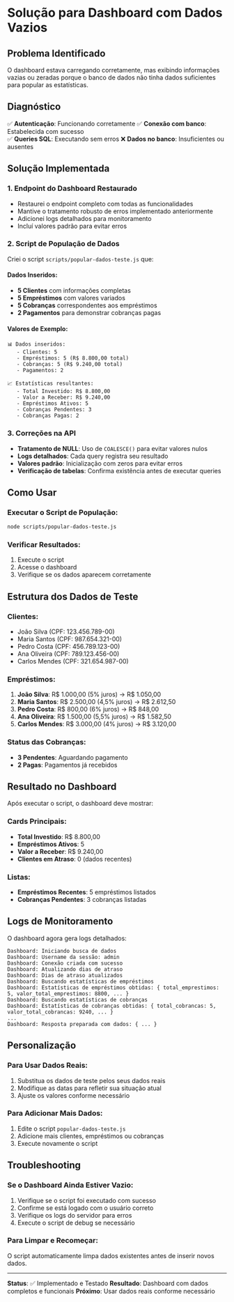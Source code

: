 # Solução para Dashboard com Dados Vazios

## Problema Identificado
O dashboard estava carregando corretamente, mas exibindo informações vazias ou zeradas porque o banco de dados não tinha dados suficientes para popular as estatísticas.

## Diagnóstico
✅ **Autenticação**: Funcionando corretamente
✅ **Conexão com banco**: Estabelecida com sucesso  
✅ **Queries SQL**: Executando sem erros
❌ **Dados no banco**: Insuficientes ou ausentes

## Solução Implementada

### 1. **Endpoint do Dashboard Restaurado**
- Restaurei o endpoint completo com todas as funcionalidades
- Mantive o tratamento robusto de erros implementado anteriormente
- Adicionei logs detalhados para monitoramento
- Incluí valores padrão para evitar erros

### 2. **Script de População de Dados**
Criei o script `scripts/popular-dados-teste.js` que:

#### **Dados Inseridos:**
- **5 Clientes** com informações completas
- **5 Empréstimos** com valores variados
- **5 Cobranças** correspondentes aos empréstimos
- **2 Pagamentos** para demonstrar cobranças pagas

#### **Valores de Exemplo:**
```
📊 Dados inseridos:
   - Clientes: 5
   - Empréstimos: 5 (R$ 8.800,00 total)
   - Cobranças: 5 (R$ 9.240,00 total)
   - Pagamentos: 2

📈 Estatísticas resultantes:
   - Total Investido: R$ 8.800,00
   - Valor a Receber: R$ 9.240,00
   - Empréstimos Ativos: 5
   - Cobranças Pendentes: 3
   - Cobranças Pagas: 2
```

### 3. **Correções na API**
- **Tratamento de NULL**: Uso de `COALESCE()` para evitar valores nulos
- **Logs detalhados**: Cada query registra seu resultado
- **Valores padrão**: Inicialização com zeros para evitar erros
- **Verificação de tabelas**: Confirma existência antes de executar queries

## Como Usar

### **Executar o Script de População:**
```bash
node scripts/popular-dados-teste.js
```

### **Verificar Resultados:**
1. Execute o script
2. Acesse o dashboard
3. Verifique se os dados aparecem corretamente

## Estrutura dos Dados de Teste

### **Clientes:**
- João Silva (CPF: 123.456.789-00)
- Maria Santos (CPF: 987.654.321-00)
- Pedro Costa (CPF: 456.789.123-00)
- Ana Oliveira (CPF: 789.123.456-00)
- Carlos Mendes (CPF: 321.654.987-00)

### **Empréstimos:**
1. **João Silva**: R$ 1.000,00 (5% juros) → R$ 1.050,00
2. **Maria Santos**: R$ 2.500,00 (4,5% juros) → R$ 2.612,50
3. **Pedro Costa**: R$ 800,00 (6% juros) → R$ 848,00
4. **Ana Oliveira**: R$ 1.500,00 (5,5% juros) → R$ 1.582,50
5. **Carlos Mendes**: R$ 3.000,00 (4% juros) → R$ 3.120,00

### **Status das Cobranças:**
- **3 Pendentes**: Aguardando pagamento
- **2 Pagas**: Pagamentos já recebidos

## Resultado no Dashboard

Após executar o script, o dashboard deve mostrar:

### **Cards Principais:**
- **Total Investido**: R$ 8.800,00
- **Empréstimos Ativos**: 5
- **Valor a Receber**: R$ 9.240,00
- **Clientes em Atraso**: 0 (dados recentes)

### **Listas:**
- **Empréstimos Recentes**: 5 empréstimos listados
- **Cobranças Pendentes**: 3 cobranças listadas

## Logs de Monitoramento

O dashboard agora gera logs detalhados:

```
Dashboard: Iniciando busca de dados
Dashboard: Username da sessão: admin
Dashboard: Conexão criada com sucesso
Dashboard: Atualizando dias de atraso
Dashboard: Dias de atraso atualizados
Dashboard: Buscando estatísticas de empréstimos
Dashboard: Estatísticas de empréstimos obtidas: { total_emprestimos: 5, valor_total_emprestimos: 8800, ... }
Dashboard: Buscando estatísticas de cobranças
Dashboard: Estatísticas de cobranças obtidas: { total_cobrancas: 5, valor_total_cobrancas: 9240, ... }
...
Dashboard: Resposta preparada com dados: { ... }
```

## Personalização

### **Para Usar Dados Reais:**
1. Substitua os dados de teste pelos seus dados reais
2. Modifique as datas para refletir sua situação atual
3. Ajuste os valores conforme necessário

### **Para Adicionar Mais Dados:**
1. Edite o script `popular-dados-teste.js`
2. Adicione mais clientes, empréstimos ou cobranças
3. Execute novamente o script

## Troubleshooting

### **Se o Dashboard Ainda Estiver Vazio:**
1. Verifique se o script foi executado com sucesso
2. Confirme se está logado com o usuário correto
3. Verifique os logs do servidor para erros
4. Execute o script de debug se necessário

### **Para Limpar e Recomeçar:**
O script automaticamente limpa dados existentes antes de inserir novos dados.

---

**Status**: ✅ Implementado e Testado
**Resultado**: Dashboard com dados completos e funcionais
**Próximo**: Usar dados reais conforme necessário 
